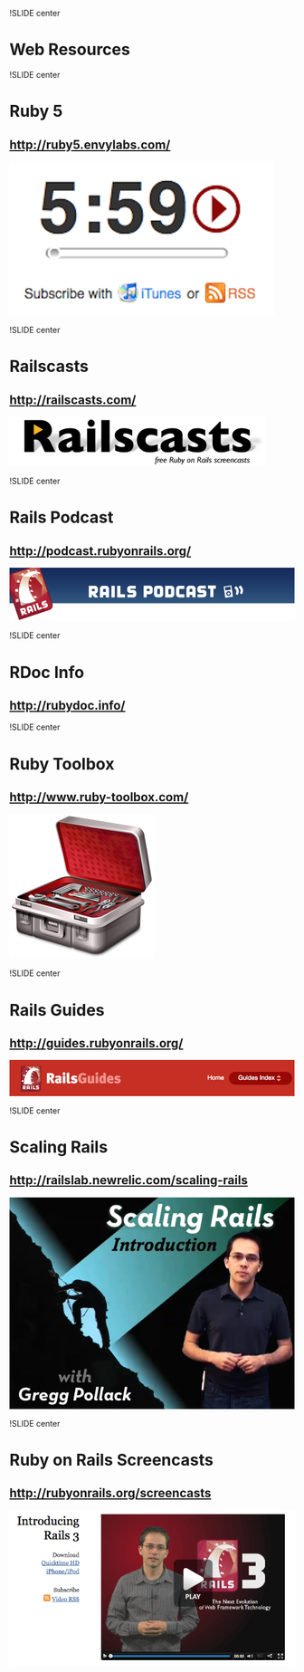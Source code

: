 !SLIDE center
# Web Resources

!SLIDE center
# Ruby 5
## http://ruby5.envylabs.com/

![](ruby5.png)

!SLIDE center
# Railscasts
## http://railscasts.com/

![](railscasts.png)

!SLIDE center
# Rails Podcast
## http://podcast.rubyonrails.org/

![](rails-podcast.png)

!SLIDE center
# RDoc Info
## http://rubydoc.info/

!SLIDE center
# Ruby Toolbox
## http://www.ruby-toolbox.com/

![](ruby_toolbox.png)

!SLIDE center
# Rails Guides
## http://guides.rubyonrails.org/

![](rails_guides.png)

!SLIDE center
# Scaling Rails
## http://railslab.newrelic.com/scaling-rails

![](scaling_rails.png)

!SLIDE center
# Ruby on Rails Screencasts
## http://rubyonrails.org/screencasts

![](rails_screencasts.png)



